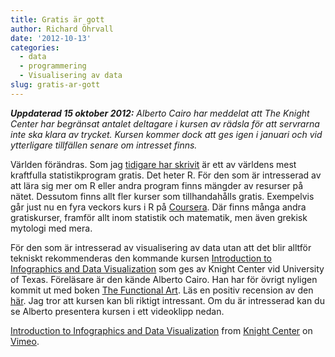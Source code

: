 ```yaml
---
title: Gratis är gott
author: Richard Öhrvall
date: '2012-10-13'
categories:
  - data
  - programmering
  - Visualisering av data
slug: gratis-ar-gott
---
```


_**Uppdaterad 15 oktober 2012:**_ _Alberto Cairo har meddelat att The Knight Center har begränsat antalet deltagare i kursen av rädsla för att servrarna inte ska klara av trycket. Kursen kommer dock att ges igen i januari och vid ytterligare tillfällen senare om intresset finns._

Världen förändras. Som jag [tidigare har skrivit](https://richardohrvall.rbind.io/2012/06/statistikprogrammet-r/) är ett av världens mest kraftfulla statistikprogram gratis. Det heter R. För den som är intresserad av att lära sig mer om R eller andra program finns mängder av resurser på nätet. Dessutom finns allt fler kurser som tillhandahålls gratis. Exempelvis går just nu en fyra veckors kurs i R på [Coursera](https://www.coursera.org/). Där finns många andra gratiskurser, framför allt inom statistik och matematik, men även grekisk mytologi med mera.

För den som är intresserad av visualisering av data utan att det blir alltför tekniskt rekommenderas den kommande kursen [Introduction to Infographics and Data Visualization](http://knightcenter.utexas.edu/00-11587-knight-center-launches-its-first-massive-online-course-introduction-infographics-data-visua) som ges av Knight Center vid University of Texas. Föreläsare är den kände Alberto Cairo. Han har för övrigt nyligen kommit ut med boken [The Functional Art](http://www.adlibris.com/se/product.aspx?isbn=0321834739). Läs en positiv recension av den [här](http://eagereyes.org/criticism/review-alberto-cairo-functional-art). Jag tror att kursen kan bli riktigt intressant. Om du är intresserad kan du se Alberto presentera kursen i ett videoklipp nedan.

[Introduction to Infographics and Data Visualization](http://vimeo.com/50644437) from [Knight Center](http://vimeo.com/user6309254) on [Vimeo](http://vimeo.com).
